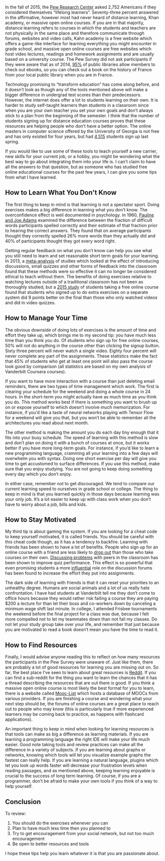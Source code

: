 In the fall of 2015, the [Pew Research Center](http://www.pewinternet.org/2016/03/22/lifelong-learning-and-technology/) asked 2,752 Americans if they considered themselves “lifelong learners”. Seventy-three percent answered in the affirmative, however most had never heard of distance learning, Khan academy, or massive open online courses. If you are in that majority, distance learning refers to courses in which the students and teachers are not physically in the same place and therefore communicate through forums, websites and video calls, Kahn academy is a free website which offers a game-like interface for learning everything you might encounter in grade school, and massive open online courses are free websites which host video lectures, readings and homework assignments and are usually based on a university course. The Pew Survey did not ask participants if they were aware that as of 2014, [95%](https://gizmodo.com/95-percent-of-american-public-libraries-now-carry-ebook-1663882055) of public libraries allow members to check out ebooks, so you can check out a book on the history of France from your local public library when you are in France.

Technology promising to “transform education” has come along before, and it doesn’t look as though any of the tools mentioned above will make a bigger difference in undergrad test scores than their predecessors. However, the internet does offer a lot to students learning on their own. It is harder to study self-taught learners than students in a classroom since when you are your own teacher you set your own goals and don’t always stick to a plan from the beginning of the semester. I think that the number of students signing up for distance education courses proves that these resources are helping people who don’t have a better option. The online masters in computer science offered by the University of Georgia is not free and has only existed for four years, but had [4,515](https://www.omscs.gatech.edu/prospective-students/numbers) students sign up last spring.

If you would like to use some of these tools to teach yourself a new carrier, new skills for your current job, or a hobby, you might be wondering what the best way to go about integrating them into your life is. I can’t claim to have all the answers to that question, but as someone who has studied free online educational courses for the past few years, I can give you some tips from what I have learned.

## How to Learn What You Don't Know
The first thing to keep in mind is that learning is not a spectator sport. Doing exercises makes a big difference in learning what you don’t know. The overconfidence effect is well documented in psychology. In 1960, [Pauline and Joe Adams](http://www.jstor.org/stable/1419942) examined the difference between the fraction of difficult words participants spelled correctly and their estimate of that fraction prior to hearing the correct answers. They found that on average participants thought they correctly spelled 26% more words than they actually did and 40% of participants thought they got every word right.

Getting regular feedback on what you don’t know can help you see what you still need to learn and set reasonable short term goals for your learning. In 2013, a [meta-analysis](http://www.pnas.org/cgi/doi/10.1073/pnas.1319030111) of studies which looked at the effect of introducing discussions, small quizzes and other forms of feedback into the classroom found that these methods were so effective it can no longer be considered ethical to teach without them. The benefits of doing exercises relative to watching lectures outside of a traditional classroom has not been as thoroughly studied, but a [2015 study](https://dl.acm.org/citation.cfm?id=2724681) of students taking a free online course found that students who signed up to do extra exercises on a separate system did 9 points better on the final than those who only watched videos and did in video quizzes.

## How to Manage Your Time

The obvious downside of doing lots of exercises is the amount of time and effort they take up, which brings me to my second tip: you have much less time than you think you do. Of students who sign up for free online courses, 50% will not do anything in the course other than clicking the signup button. Sixty three percent will never watch a single video. Eighty four percent will never complete any part of the assignments. These statistics make the fact that 45% of students who get at least one point will also pass the course look good by comparison (all statistics are based on my own analysis of Vanderbilt Coursera courses).

If you want to have more interaction with a course than just deleting email reminders, there are two types of time management which work. The first is clearing your schedule for the weekend and doing a whole course in 24 hours. In the short-term you might actually have as much time as you think you do.  This method works best if there is something you want to brush up on or expose yourself to which doesn’t involve much memorization. For instance, if you’d like a taste of neural networks playing with Tensor Flow for a weekend will give you that, but you won’t be able to remember all the architectures you read about next month.

The other method is making the amount you do each day tiny enough that it fits into your busy schedule. The speed of learning with this method is slow and don’t plan on doing it with a bunch of courses at once, but it works better if you have more long-term goals. For instance, if you’d like to learn a new programming language, cramming all your learning into a few days will overwhelm you with syntax. Doing one short exercise per day will give you time to get accustomed to surface differences. If you use this method, make sure that you enjoy studying. You are not going to keep doing something every day which you don’t enjoy.

In either case, remember not to get discouraged. We tend to compare our current learning speed to ourselves in grade school or college. The thing to keep in mind is that you learned quickly in those days because learning was your only job. It’s a lot easier to keep up with class work when you don’t have to worry about a job, bills and kids.

## How to Stay Motivated

My third tip is about gaming the system. If you are looking for a cheat code to keep yourself motivated, it is called friends. You should be careful with this cheat code though, as it has a tendency to backfire. Learning with friends has been shown to have a lot of benefits. People who sign up for an online course with a friend are less likely to [drop out](http://dl.acm.org/citation.cfm?id=2724660.2728667) than those who take courses on their own.  [Discussing problems](https://pdfs.semanticscholar.org/660d/4784692dde3857a9753af3efcb7075062c38.pdf) with peers in the classroom has been shown to improve quiz performance. This effect is so powerful that even promising students a more [influential](https://dl.acm.org/citation.cfm?id=2893438) role on the discussion forums has been found to increase the effort they put into assignments.

The dark side of learning with friends is that it can reset your priorities to an unhealthy degree. Humans are social animals and a lot of us really hate confrontation. I have had students at Vanderbilt tell me they don’t come to office hours because they would rather risk failing a course they are paying $200 a lecture for than let their boss and co-workers down by canceling a minimum wage shift last minute. In college, I attended Frisbee tournaments the weekend before the final project for a class was due, because I felt more compelled not to let my teammates down than not fail my classes.  Do not let your study group take over your life, and remember that just because you are motivated to read a book doesn’t mean you have the time to read it.

## How to Find Resources

Finally, I would advise anyone reading this to reflect on how many resources the participants in the Pew Survey were unaware of. Just like them, there are probably a lot of good resources for learning you are missing out on. So far, the best place I’ve seen to learn about great resources is [Reddit](https://www.reddit.com). If you can find a sub-reddit for the thing you want to learn the chances that it has a thread describing the resources that are out there is good. If you think a massive open online course is most likely the best format for you to learn, there is a website called [Mooc-List](https://www.mooc-list.com) which hosts a database of MOOCs from various providers. If you are finishing a course and wondering what your next step should be, the forums of online courses are a great place to reach out to people who may know (this is particularly true if more experienced learners may be coming back to practice, as happens with flashcard applications).

An important thing to keep in mind when looking for learning resources is that tools can make as big a difference as learning materials. If you are learning a programming language the right IDE will make your life much easier. Good note taking tools and review practices can make all the difference in a variety of subjects. If you are learning about graphs or networks, knowing which tools will let you visualize example graphs the fastest can really help. If you are learning a natural language, plugins which let you look up words faster will decrease your frustration levels when reading passages, and as mentioned above, keeping learning enjoyable is crucial to the success of long term learning. Of course, if you are a programmer, don’t be afraid to make your own tools if you think of a way to help yourself.

## Conclusion

To review:
1. You should do the exercises whenever you can
1. Plan to have much less time then you planned to
1. Try to get encouragement from your social network, but not too much encouragement
1. Be open to better resources and tools

I hope these tips help you learn whatever it is that you are passionate about.
